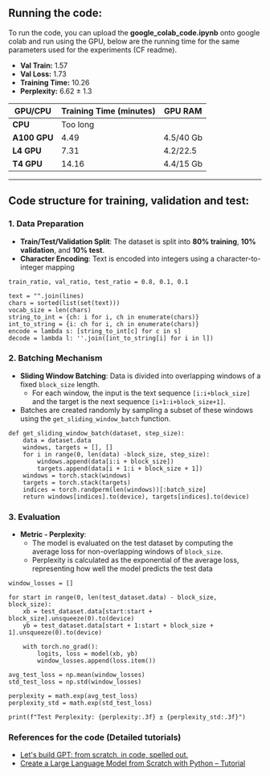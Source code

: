 

## **Running the code:**

To run the code, you can upload the **google_colab_code.ipynb** onto google colab and run using the GPU, below are the running time for the same parameters used for the experiments (CF readme).


- **Val Train:** 1.57
- **Val Loss:** 1.73
- **Training Time:** 10.26
- **Perplexity:** 6.62 ± 1.3

| **GPU/CPU**             | **Training Time (minutes)**                   | **GPU RAM** |
|----------------------------|-----------------------------------|-----------|
| **CPU**                     | Too long                                 |        |
| **A100 GPU**                | 4.49                          | 4.5/40 Gb       |
| **L4 GPU**                  | 7.31                                | 4.2/22.5       |
| **T4 GPU**                  | 14.16                          | 4.4/15 Gb         |

---

## **Code structure for training, validation and test:**

### 1. **Data Preparation**
- **Train/Test/Validation Split**: The dataset is split into **80% training**, **10% validation**, and **10% test**.
- **Character Encoding**: Text is encoded into integers using a character-to-integer mapping

```
train_ratio, val_ratio, test_ratio = 0.8, 0.1, 0.1

text = "".join(lines)
chars = sorted(list(set(text)))
vocab_size = len(chars)
string_to_int = {ch: i for i, ch in enumerate(chars)}
int_to_string = {i: ch for i, ch in enumerate(chars)}
encode = lambda s: [string_to_int[c] for c in s]
decode = lambda l: ''.join([int_to_string[i] for i in l])
```

### 2. **Batching Mechanism**
- **Sliding Window Batching**: Data is divided into overlapping windows of a fixed `block_size` length. 
  - For each window, the input is the text sequence `[i:i+block_size]` and the target is the next sequence `[i+1:i+block_size+1]`.
- Batches are created randomly by sampling a subset of these windows using the `get_sliding_window_batch` function.

```
def get_sliding_window_batch(dataset, step_size):
    data = dataset.data
    windows, targets = [], []
    for i in range(0, len(data) -block_size, step_size):
        windows.append(data[i:i + block_size])
        targets.append(data[i + 1:i + block_size + 1])
    windows = torch.stack(windows)
    targets = torch.stack(targets)
    indices = torch.randperm(len(windows))[:batch_size]
    return windows[indices].to(device), targets[indices].to(device)

```

### 3. **Evaluation**
- **Metric - Perplexity**: 
  - The model is evaluated on the test dataset by computing the average loss for non-overlapping windows of `block_size`.
  - Perplexity is calculated as the exponential of the average loss, representing how well the model predicts the test data
```
window_losses = []

for start in range(0, len(test_dataset.data) - block_size, block_size):
    xb = test_dataset.data[start:start + block_size].unsqueeze(0).to(device)
    yb = test_dataset.data[start + 1:start + block_size + 1].unsqueeze(0).to(device)

    with torch.no_grad():
        logits, loss = model(xb, yb)
        window_losses.append(loss.item())

avg_test_loss = np.mean(window_losses)
std_test_loss = np.std(window_losses)

perplexity = math.exp(avg_test_loss)
perplexity_std = math.exp(std_test_loss)

print(f"Test Perplexity: {perplexity:.3f} ± {perplexity_std:.3f}")
```

### References for the code (Detailed tutorials)

- [Let's build GPT: from scratch, in code, spelled out.](https://www.youtube.com/watch?v=kCc8FmEb1nY)
- [ Create a Large Language Model from Scratch with Python – Tutorial ](https://www.youtube.com/watch?v=UU1WVnMk4E8&t=8658s)